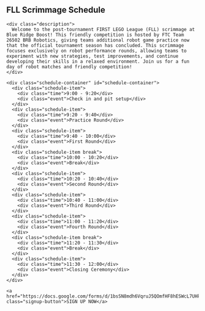   <section class="schedule-section">
    <h1>FLL Scrimmage Schedule</h1>
    
    <div class="description">
      Welcome to the post-tournament FIRST LEGO League (FLL) scrimmage at Blue Ridge Boost! This friendly competition is hosted by FTC Team 26502 BRB Robotics, giving teams additional robot game practice now that the official tournament season has concluded. This scrimmage focuses exclusively on robot performance rounds, allowing teams to experiment with new strategies, test improvements, and continue developing their skills in a relaxed environment. Join us for a fun day of robot matches and friendly competition!
    </div>
    
    <div class="schedule-container" id="schedule-container">
      <div class="schedule-item">
        <div class="time">9:00 - 9:20</div>
        <div class="event">Check in and pit setup</div>
      </div>
      <div class="schedule-item">
        <div class="time">9:20 - 9:40</div>
        <div class="event">Practice Round</div>
      </div>
      <div class="schedule-item">
        <div class="time">9:40 - 10:00</div>
        <div class="event">First Round</div>
      </div>
      <div class="schedule-item break">
        <div class="time">10:00 - 10:20</div>
        <div class="event">Break</div>
      </div>
      <div class="schedule-item">
        <div class="time">10:20 - 10:40</div>
        <div class="event">Second Round</div>
      </div>
      <div class="schedule-item">
        <div class="time">10:40 - 11:00</div>
        <div class="event">Third Round</div>
      </div>
      <div class="schedule-item">
        <div class="time">11:00 - 11:20</div>
        <div class="event">Fourth Round</div>
      </div>
      <div class="schedule-item break">
        <div class="time">11:20 - 11:30</div>
        <div class="event">Break</div>
      </div>
      <div class="schedule-item">
        <div class="time">11:30 - 12:00</div>
        <div class="event">Closing Ceremony</div>
      </div>
    </div>
    
    <a href="https://docs.google.com/forms/d/1bsSN8mdh6VqruJ5QOmfHF8hESWcL7UHkDae4Q9_Khrk/edit" class="signup-button">SIGN UP NOW</a>
